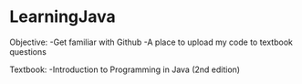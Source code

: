 # LearningJava

Objective: 
-Get familiar with Github 
-A place to upload my code to textbook questions

Textbook: 
-Introduction to Programming in Java (2nd edition)
